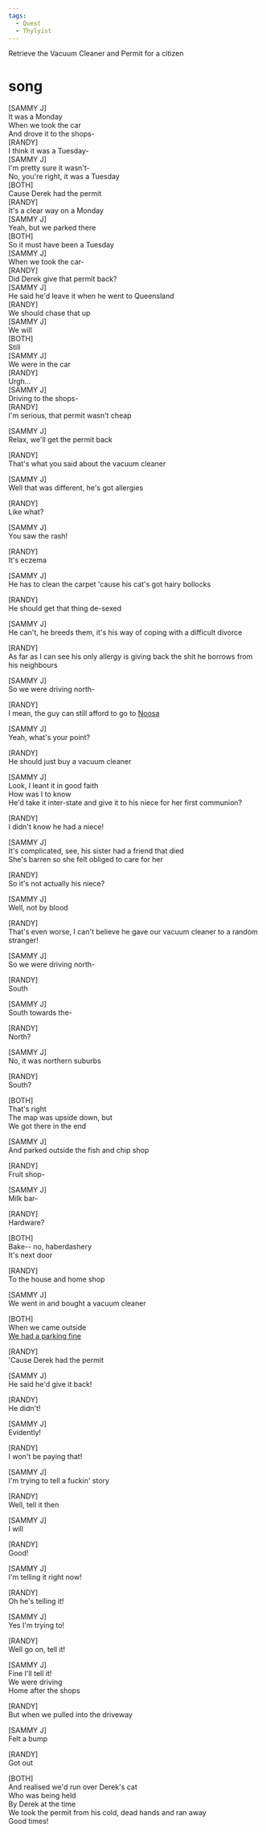 ```yaml
---
tags:
  - Quest
  - Thylyist
---
```


Retrieve the Vacuum Cleaner and Permit for a citizen
# song
[SAMMY J]  
It was a Monday  
When we took the car  
And drove it to the shops-  
[RANDY]  
I think it was a Tuesday-  
[SAMMY J]  
I'm pretty sure it wasn't-  
No, you're right, it was a Tuesday  
[BOTH]  
Cause Derek had the permit  
[RANDY]  
It's a clear way on a Monday  
[SAMMY J]  
Yeah, but we parked there  
[BOTH]  
So it must have been a Tuesday  
[SAMMY J]  
When we took the car-  
[RANDY]  
Did Derek give that permit back?  
[SAMMY J]  
He said he'd leave it when he went to Queensland  
[RANDY]  
We should chase that up  
[SAMMY J]  
We will  
[BOTH]  
Still  
[SAMMY J]  
We were in the car  
[RANDY]  
Urgh...  
[SAMMY J]  
Driving to the shops-  
[RANDY]  
I'm serious, that permit wasn't cheap  
  
[SAMMY J]  
Relax, we'll get the permit back  
  
[RANDY]  
That's what you said about the vacuum cleaner  
  
[SAMMY J]  
Well that was different, he's got allergies  
  
[RANDY]  
Like what?  
  
[SAMMY J]  
You saw the rash!  
  
[RANDY]  
It's eczema  
  
[SAMMY J]  
He has to clean the carpet 'cause his cat's got hairy bollocks  

[RANDY]  
He should get that thing de-sexed  
  
[SAMMY J]  
He can't, he breeds them, it's his way of coping with a difficult divorce  
  
[RANDY]  
As far as I can see his only allergy is giving back the shit he borrows from his neighbours  
  
[SAMMY J]  
So we were driving north-  
  
[RANDY]  
I mean, the guy can still afford to go to [Noosa](https://genius.com/22557194/Sammy-j-and-randy-good-times/Noosa)  
  
[SAMMY J]  
Yeah, what's your point?  
  
[RANDY]  
He should just buy a vacuum cleaner  
  
[SAMMY J]  
Look, I leant it in good faith  
How was I to know  
He'd take it inter-state and give it to his niece for her first communion?  
  
[RANDY]  
I didn't know he had a niece!  
  
[SAMMY J]  
It's complicated, see, his sister had a friend that died  
She's barren so she felt obliged to care for her  
  
[RANDY]  
So it's not actually his niece?  
  
[SAMMY J]  
Well, not by blood  
  
[RANDY]  
That's even worse, I can't believe he gave our vacuum cleaner to a random stranger!  
  
[SAMMY J]  
So we were driving north-  
  
[RANDY]  
South  
  
[SAMMY J]  
South towards the-  
  
[RANDY]  
North?  
  
[SAMMY J]  
No, it was northern suburbs  
  
[RANDY]  
South?  
  
[BOTH]  
That's right  
The map was upside down, but  
We got there in the end  
  
[SAMMY J]  
And parked outside the fish and chip shop  
  
[RANDY]  
Fruit shop-  
  
[SAMMY J]  
Milk bar-  
  
[RANDY]  
Hardware?  
  
[BOTH]  
Bake-- no, haberdashery  
It's next door  
  
[RANDY]  
To the house and home shop  
  
[SAMMY J]  
We went in and bought a vacuum cleaner  
  
[BOTH]  
When we came outside  
[We had a parking fine](https://genius.com/25206686/Sammy-j-and-randy-good-times/We-had-a-parking-fine)  
  
[RANDY]  
'Cause Derek had the permit  
  
[SAMMY J]  
He said he'd give it back!  
  
[RANDY]  
He didn't!  
  
[SAMMY J]  
Evidently!  
  
[RANDY]  
I won't be paying that!  
  
[SAMMY J]  
I'm trying to tell a fuckin' story  
  
[RANDY]  
Well, tell it then  
  
[SAMMY J]  
I will  
  
[RANDY]  
Good!  
  
[SAMMY J]  
I'm telling it right now!  
  
[RANDY]  
Oh he's telling it!  
  
[SAMMY J]  
Yes I'm trying to!  
  
[RANDY]  
Well go on, tell it!  
  
[SAMMY J]  
Fine I'll tell it!  
We were driving  
Home after the shops  
  
[RANDY]  
But when we pulled into the driveway  
  
[SAMMY J]  
Felt a bump  
  
[RANDY]  
Got out  
  
[BOTH]  
And realised we'd run over Derek's cat  
Who was being held  
By Derek at the time  
We took the permit from his cold, dead hands and ran away  
Good times!